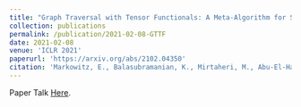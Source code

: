 ```yaml
---
title: "Graph Traversal with Tensor Functionals: A Meta-Algorithm for Scalable Learning"
collection: publications
permalink: /publication/2021-02-08-GTTF
date: 2021-02-08
venue: 'ICLR 2021'
paperurl: 'https://arxiv.org/abs/2102.04350'
citation: 'Markowitz, E., Balasubramanian, K., Mirtaheri, M., Abu-El-Haija, S., Perozzi, B., Steeg, G.V., & Galstyan, A.G. (2021). Graph Traversal with Tensor Functionals: A Meta-Algorithm for Scalable Learning. ArXiv, abs/2102.04350.'
---
```


Paper Talk [Here](https://papertalk.org/papertalks/28955). 
